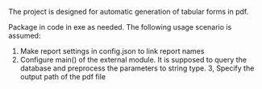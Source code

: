 The project is designed for automatic generation of tabular forms in pdf.

Package in code in exe as needed.
The following usage scenario is assumed:
1. Make report settings in config.json to link report names
2. Configure main() of the external module. It is supposed to query the database and preprocess the parameters to string type.
3, Specify the output path of the pdf file
